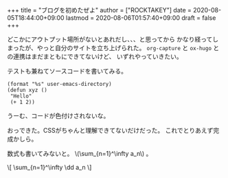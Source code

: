 +++
title = "ブログを初めたぜよ"
author = ["ROCKTAKEY"]
date = 2020-08-05T18:44:00+09:00
lastmod = 2020-08-06T01:57:40+09:00
draft = false
+++

どこかにアウトプット場所がないとあれだし、、、と思ってから
かなり経ってしまったが、やっと自分のサイトを立ち上げられた。
`org-capture` と `ox-hugo` との連携はまだまともにできてないけど、
いずれやっていきたい。

テストも兼ねてソースコードを書いてみる。

```emacs-lisp
(format "%s" user-emacs-directory)
(defun xyz ()
 "Hello"
 (+ 1 2))
```

うーむ、コードが色付けされないな。

おっできた。CSSがちゃんと理解できてないだけだった。
これでとりあえず完成かしら。

数式も書いてみないと。 \\(\sum\_{n=1}^\infty a\_n\\) 。

\\[
    \sum\_{n=1}^\infty  \dd a\_n
  \\]
